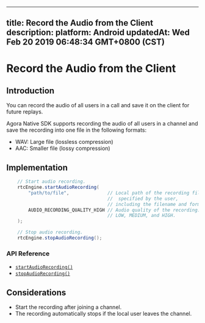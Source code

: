 
---
title: Record the Audio from the Client
description: 
platform: Android
updatedAt: Wed Feb 20 2019 06:48:34 GMT+0800 (CST)
---
# Record the Audio from the Client
## Introduction

You can record the audio of all users in a call and save it on the client for future replays. 

Agora Native SDK supports recording the audio of all users in a channel and save the recording into one file in the following formats: 

- WAV: Large file (lossless compression)
- AAC: Smaller file (lossy compression)

## Implementation


```Java
	// Start audio recording.
	rtcEngine.startAudioRecording(
		"path/to/file",              // Local path of the recording file
		                             //  specified by the user, 
								     // including the filename and format.
		AUDIO_RECORDING_QUALITY_HIGH // Audio quality of the recording: 
		                             // LOW, MEDIUM, and HIGH.
	);

	// Stop audio recording.
	rtcEngine.stopAudioRecording();
```

### API Reference

- [`startAudioRecording()`](https://docs.agora.io/en/Audio%20Broadcast/API%20Reference/java/classio_1_1agora_1_1rtc_1_1_rtc_engine.html#a44744695d723b7d18c704a57f828cddb)
- [`stopAudioRecording()`](https://docs.agora.io/en/Audio%20Broadcast/API%20Reference/java/classio_1_1agora_1_1rtc_1_1_rtc_engine.html#a2d751055a21611b3cf99fe39d24bb1a0)

## Considerations

- Start the recording after joining a channel.
- The recording automatically stops if the local user leaves the channel. 
